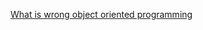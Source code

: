 [What is wrong object oriented programming](https://www.yegor256.com/2016/08/15/what-is-wrong-object-oriented-programming.html)
